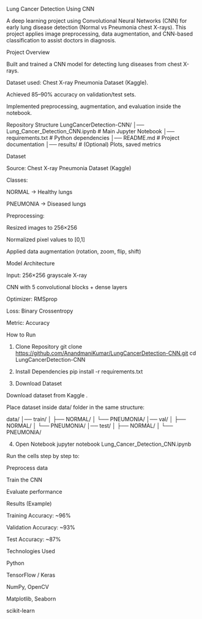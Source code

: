 Lung Cancer Detection Using CNN

A deep learning project using Convolutional Neural Networks (CNN) for early lung 
disease detection (Normal vs Pneumonia chest X-rays). This project applies image 
preprocessing, data augmentation, and CNN-based classification to assist doctors in diagnosis.

 Project Overview

Built and trained a CNN model for detecting lung diseases from chest X-rays.

Dataset used: Chest X-ray Pneumonia Dataset (Kaggle).

Achieved 85–90% accuracy on validation/test sets.

Implemented preprocessing, augmentation, and evaluation inside the notebook.

 Repository Structure
LungCancerDetection-CNN/
│── Lung_Cancer_Detection_CNN.ipynb   # Main Jupyter Notebook
│── requirements.txt                   # Python dependencies
│── README.md                          # Project documentation
│── results/                           # (Optional) Plots, saved metrics

Dataset

Source: Chest X-ray Pneumonia Dataset (Kaggle)

Classes:

NORMAL → Healthy lungs

PNEUMONIA → Diseased lungs

Preprocessing:

Resized images to 256×256

Normalized pixel values to [0,1]

Applied data augmentation (rotation, zoom, flip, shift)

 Model Architecture

Input: 256×256 grayscale X-ray

CNN with 5 convolutional blocks + dense layers

Optimizer: RMSprop

Loss: Binary Crossentropy

Metric: Accuracy

 How to Run
1. Clone Repository
git clone https://github.com/AnandmaniKumar/LungCancerDetection-CNN.git
cd LungCancerDetection-CNN

2. Install Dependencies
pip install -r requirements.txt

3. Download Dataset

Download dataset from Kaggle
.

Place dataset inside data/ folder in the same structure:

data/
│── train/
│   ├── NORMAL/
│   └── PNEUMONIA/
│── val/
│   ├── NORMAL/
│   └── PNEUMONIA/
│── test/
│   ├── NORMAL/
│   └── PNEUMONIA/

4. Open Notebook
jupyter notebook Lung_Cancer_Detection_CNN.ipynb


Run the cells step by step to:

Preprocess data

Train the CNN

Evaluate performance

 Results (Example)

Training Accuracy: ~96%

Validation Accuracy: ~93%

Test Accuracy: ~87%

 Technologies Used

Python

TensorFlow / Keras

NumPy, OpenCV

Matplotlib, Seaborn

scikit-learn
